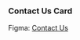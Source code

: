 ### Contact Us Card

Figma: <a href="https://www.figma.com/file/JtKwuhBDFJ61ybA7A69lOr/Have-Any-Question%3F?type=design&node-id=0-1&mode=design&t=TjznVi4RisKdWzCK-0">Contact Us</a>